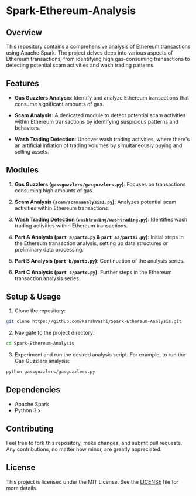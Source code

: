 # Spark-Ethereum-Analysis

## Overview
This repository contains a comprehensive analysis of Ethereum transactions using Apache Spark. The project delves deep into various aspects of Ethereum transactions, from identifying high gas-consuming transactions to detecting potential scam activities and wash trading patterns.

## Features

- **Gas Guzzlers Analysis**: Identify and analyze Ethereum transactions that consume significant amounts of gas.
  
- **Scam Analysis**: A dedicated module to detect potential scam activities within Ethereum transactions by identifying suspicious patterns and behaviors.
  
- **Wash Trading Detection**: Uncover wash trading activities, where there's an artificial inflation of trading volumes by simultaneously buying and selling assets.

## Modules

1. **Gas Guzzlers (`gassguzzlers/gasguzzlers.py`)**: Focuses on transactions consuming high amounts of gas.
  
2. **Scam Analysis (`scam/scamsanalysis1.py`)**: Analyzes potential scam activities within Ethereum transactions.
  
3. **Wash Trading Detection (`washtrading/washtrading.py`)**: Identifies wash trading activities within Ethereum transactions.
  
4. **Part A Analysis (`part a/parta.py` & `part a2/parta2.py`)**: Initial steps in the Ethereum transaction analysis, setting up data structures or preliminary data processing.
  
5. **Part B Analysis (`part b/partb.py`)**: Continuation of the analysis series.
  
6. **Part C Analysis (`part c/partc.py`)**: Further steps in the Ethereum transaction analysis series.

## Setup & Usage

1. Clone the repository:
```bash
git clone https://github.com/KarshVashi/Spark-Ethereum-Analysis.git
```

2. Navigate to the project directory:
```bash
cd Spark-Ethereum-Analysis
```

3. Experiment and run the desired analysis script. For example, to run the Gas Guzzlers analysis:
```bash
python gassguzzlers/gasguzzlers.py
```


## Dependencies

- Apache Spark
- Python 3.x

## Contributing

Feel free to fork this repository, make changes, and submit pull requests. Any contributions, no matter how minor, are greatly appreciated.

## License

This project is licensed under the MIT License. See the [LICENSE](LICENSE) file for more details.

